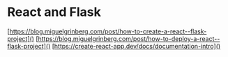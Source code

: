 # React and Flask
[https://blog.miguelgrinberg.com/post/how-to-create-a-react--flask-project]()
[https://blog.miguelgrinberg.com/post/how-to-deploy-a-react--flask-project]()
[https://create-react-app.dev/docs/documentation-intro]()